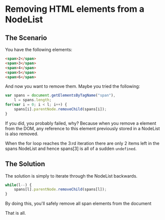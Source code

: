 # Removing HTML elements from a NodeList

## The Scenario

You have the following elements:

```html
<span>2</span>
<span>3</span>
<span>4</span>
<span>5</span>
<span>6</span>
```

And now you want to remove them. Maybe you tried the following:


```javascript
var spans = document.getElementsByTagName("span"),
    l = spans.length;
for(var i = 0; i < l; i++) {
    spans[i].parentNode.removeChild(spans[i]);
}
```

If you did, you probably failed, why? Because when you remove a element from the DOM, any reference to this element previously stored in a NodeList is also removed.

When the for loop reaches the 3:rd iteration there are only 2 items left in the spans NodeList and hence spans[3] is all of a sudden `undefined`.

## The Solution

The solution is simply to iterate through the NodeList backwards.

```javascript
while(l--) {
    spans[l].parentNode.removeChild(spans[l]);
}
```

By doing this, you'll safely remove all span elements from the document


That is all.
